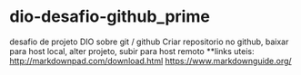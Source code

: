 # dio-desafio-github_prime
desafio de projeto DIO sobre git / github
Criar repositorio no github,  baixar para host local, alter projeto, subir para host remoto
**links uteis:
http://markdownpad.com/download.html
https://www.markdownguide.org/
